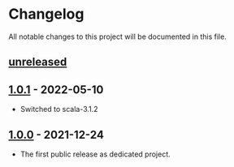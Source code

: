 # Changelog

All notable changes to this project will be documented in this file.

## [unreleased]

## [1.0.1] - 2022-05-10
- Switched to scala-3.1.2

## [1.0.0] - 2021-12-24
- The first public release as dedicated project.

[unreleased]: https://github.com/kcrypt/scala-sha/compare/v1.0.1...HEAD
[1.0.1]: https://github.com/kcrypt/scala-sha/compare/v1.0.0...v1.0.1
[1.0.0]: https://github.com/kcrypt/scala-sha/releases/tag/v1.0.0
